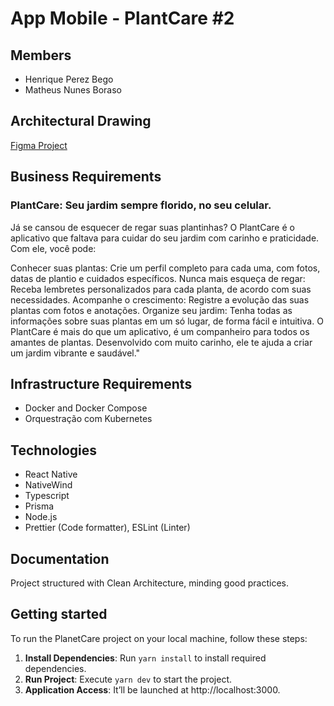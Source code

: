 # App Mobile - PlantCare #2

## Members

- Henrique Perez Bego
- Matheus Nunes Boraso

## Architectural Drawing

[Figma Project](https://www.figma.com/design/q4NZN8f7xKUk4MZL4uCopI/PlantManager?m=auto&t=eKRIjjzAiWALVjgX-1)

## Business Requirements

### PlantCare: Seu jardim sempre florido, no seu celular.

Já se cansou de esquecer de regar suas plantinhas? O PlantCare é o aplicativo que faltava para cuidar do seu jardim com carinho e praticidade. Com ele, você pode:

Conhecer suas plantas: Crie um perfil completo para cada uma, com fotos, datas de plantio e cuidados específicos.
Nunca mais esqueça de regar: Receba lembretes personalizados para cada planta, de acordo com suas necessidades.
Acompanhe o crescimento: Registre a evolução das suas plantas com fotos e anotações.
Organize seu jardim: Tenha todas as informações sobre suas plantas em um só lugar, de forma fácil e intuitiva.
O PlantCare é mais do que um aplicativo, é um companheiro para todos os amantes de plantas. Desenvolvido com muito carinho, ele te ajuda a criar um jardim vibrante e saudável."

## Infrastructure Requirements 

- Docker and Docker Compose
- Orquestração com Kubernetes

## Technologies
- React Native
- NativeWind
- Typescript
- Prisma
- Node.js
- Prettier (Code formatter), ESLint (Linter)

## Documentation

Project structured with Clean Architecture, minding good practices.

## Getting started

To run the PlanetCare project on your local machine, follow these steps:

1. **Install Dependencies**: Run `yarn install` to install required dependencies.
2. **Run Project**: Execute `yarn dev` to start the project.
3. **Application Access**: It’ll be launched at http://localhost:3000.
